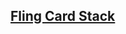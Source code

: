 ## [Fling Card Stack](https://github.com/kartikeyvaish/Animations/tree/main/animations/FlingCardStack)
